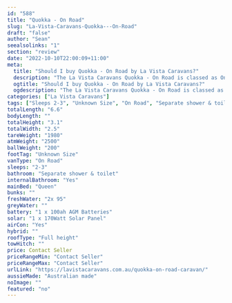 ```yaml
---
id: "588"
title: "Quokka - On Road"
slug: "La-Vista-Caravans-Quokka---On-Road"
draft: "false"
author: "Sean"
seealsolinks: "1"
section: "review"
date: "2022-10-10T22:00:09+11:00"
meta:
  title: "Should I buy Quokka - On Road by La Vista Caravans?"
  description: "The La Vista Caravans Quokka - On Road is classed as On Road, and sleeps 2-3 people. It is Australian made and comes in at Unknown Size. It generally has Separate shower & toilet."
  ogtitle: "Should I buy Quokka - On Road by La Vista Caravans?"
  ogdescription: "The La Vista Caravans Quokka - On Road is classed as On Road, and sleeps 2-3 people. It is Australian made and comes in at Unknown Size. It generally has Separate shower & toilet."
categories: ["La Vista Caravans"]
tags: ["Sleeps 2-3", "Unknown Size", "On Road", "Separate shower & toilet", "Full height", "Price Unknown", "Australian made"]
totalLength: "6.6"
bodyLength: ""
totalHeight: "3.1"
totalWidth: "2.5"
tareWeight: "1980"
atmWeight: "2500"
ballWeight: "200"
footTag: "Unknown Size"
vanType: "On Road"
sleeps: "2-3"
bathroom: "Separate shower & toilet"
internalBathroom: "Yes"
mainBed: "Queen"
bunks: ""
freshWater: "2x 95"
greyWater: ""
battery: "1 x 100ah AGM Batteries"
solar: "1 x 170Watt Solar Panel"
airCon: "Yes"
hybrid: ""
roofType: "Full height"
towHitch: ""
price: Contact Seller
priceRangeMin: "Contact Seller"
priceRangeMax: "Contact Seller"
urlLink: "https://lavistacaravans.com.au/quokka-on-road-caravan/"
aussieMade: "Australian made"
noImage: ""
featured: "no"
---
```

